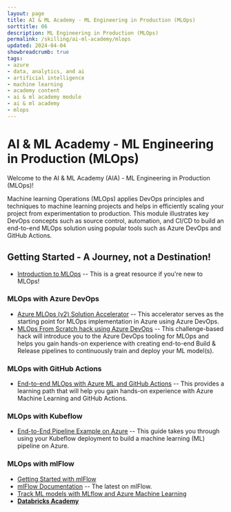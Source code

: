 ```yaml
---
layout: page
title: AI & ML Academy - ML Engineering in Production (MLOps) 
sorttitle: 06
description: ML Engineering in Production (MLOps)
permalink: /skilling/ai-ml-academy/mlops
updated: 2024-04-04
showbreadcrumb: true
tags: 
- azure
- data, analytics, and ai
- artificial intelligence
- machine learning
- academy content
- ai & ml academy module
- ai & ml academy
- mlops
---
```


# AI & ML Academy - ML Engineering in Production (MLOps) 

Welcome to the AI & ML Academy (AIA) - ML Engineering in Production (MLOps)!

Machine learning Operations (MLOps) applies DevOps principles and techniques to machine learning projects and helps in efficiently scaling your project from experimentation to production. This module illustrates key DevOps concepts such as source control, automation, and CI/CD to build an end-to-end MLOps solution using popular tools such as Azure DevOps and GitHub Actions.

## Getting Started - A Journey, not a Destination!

* [Introduction to MLOps](https://docs.microsoft.com/en-us/learn/paths/introduction-machine-learn-operations/) -- This is a great resource if you're new to MLOps!

### MLOps with Azure DevOps 

* [Azure MLOps (v2) Solution Accelerator](https://github.com/Azure/mlops-v2) -- This accelerator serves as the starting point for MLOps implementation in Azure using Azure DevOps.
* [MLOps From Scratch hack using Azure DevOps](https://microsoft.github.io/WhatTheHack/032-MLOpsFromScratch/) -- This challenge-based hack will introduce you to the Azure DevOps tooling for MLOps and helps you gain hands-on experience with creating end-to-end Build & Release pipelines to continuously train and deploy your ML model(s).

### MLOps with GitHub Actions

* [End-to-end MLOps with Azure ML and GitHub Actions](https://docs.microsoft.com/en-us/learn/paths/build-first-machine-operations-workflow/) -- This provides a learning path that will help you gain hands-on experience with Azure Machine Learning and GitHub Actions.

### MLOps with Kubeflow 

* [End-to-End Pipeline Example on Azure](https://www.kubeflow.org/docs/distributions/azure/azureendtoend/) -- This guide takes you through using your Kubeflow deployment to build a machine learning (ML) pipeline on Azure.

### MLOps with mlFlow 

* [Getting Started with mlFlow](https://www.mlflow.org) 
* [mlFlow Documentation](https://www.mlflow.org/docs/latest/index.html) -- The latest on mlFlow.
* [Track ML models with MLflow and Azure Machine Learning](https://learn.microsoft.com/en-us/azure/machine-learning/v1/how-to-use-mlflow?tabs=azuremlsdk)
* [**Databricks Academy**](https://github.com/databricks-academy)